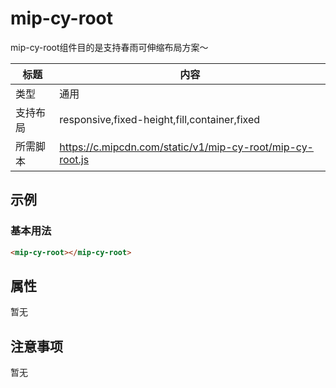 # mip-cy-root

mip-cy-root组件目的是支持春雨可伸缩布局方案～

标题|内容
----|----
类型|通用
支持布局|responsive,fixed-height,fill,container,fixed
所需脚本|https://c.mipcdn.com/static/v1/mip-cy-root/mip-cy-root.js

## 示例

### 基本用法

```html
<mip-cy-root></mip-cy-root>
```

## 属性

暂无

## 注意事项

暂无
